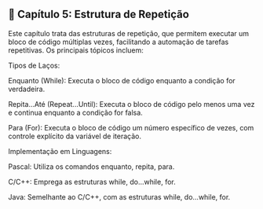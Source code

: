 ## 📘 Capítulo 5: Estrutura de Repetição
Este capítulo trata das estruturas de repetição, que permitem executar um bloco de código múltiplas vezes, facilitando a automação de tarefas repetitivas. Os principais tópicos incluem:

Tipos de Laços:

Enquanto (While): Executa o bloco de código enquanto a condição for verdadeira.

Repita...Até (Repeat...Until): Executa o bloco de código pelo menos uma vez e continua enquanto a condição for falsa.

Para (For): Executa o bloco de código um número específico de vezes, com controle explícito da variável de iteração.

Implementação em Linguagens:

Pascal: Utiliza os comandos enquanto, repita, para.

C/C++: Emprega as estruturas while, do...while, for.

Java: Semelhante ao C/C++, com as estruturas while, do...while, for.

